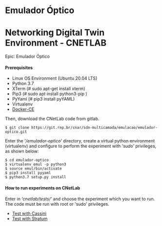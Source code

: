 # Emulador Óptico 
# Networking Digital Twin Environment - CNETLAB 

Epic: Emulador Óptico

#### Prerequisites

- Linux OS Environment (Ubuntu 20.04 LTS)
- Python 3.7
- XTerm (# sudo apt-get install xterm)
- Pip3 (# sudo apt install python3-pip )
- PyYaml (# pip3 install pyYAML)
- Virtualenv
- [Docker-CE](https://docs.docker.com/get-docker/)


Then, download the CNetLab code from gitlab.

    $ git clone https://git.rnp.br/cnar/sdn-multicamada/emulacao/emulador-optico.git

Enter the _'/emulador-optico'_ directory, create a virtual python environment (virtualenv) and configure to perform the experiment with _'sudo'_ privileges, as shown below:

    $ cd emulador-optico
    $ virtualenv emul -p python3
    $ source emul/bin/activate
    $ pip3 install pyyaml
    $ python3.7 setup.py install

#### How to run experiments on CNetLab

Enter in _'cnetlab/tests/'_ and choose the experiment which you want to run. The code must be run with  root or 'sudo' privileges.

- [Test with Cassini](docs/optical.md)
- [Test with Stratum](docs/stratum.md)
